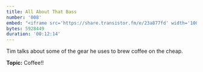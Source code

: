 ```yaml
---
title: All About That Bass
number: '008'
embed: "<iframe src='https://share.transistor.fm/e/23a877fd' width='100%' height='180' frameborder='0' scrolling='no' seamless='true' style='width:100%; height:180px;'></iframe>"
bytes: 5928449
duration: '00:12:14'
---
```


Tim talks about some of the gear he uses to brew coffee on the cheap.

**Topic:** Coffee!!
